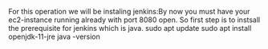 For this operation we will be instaling jenkins:By now you must have your ec2-instance running already with port 8080 open.
So first step is to instsall the prerequisite for jenkins which is java.
sudo apt update
sudo apt install openjdk-11-jre
java -version
